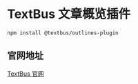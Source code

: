 # TextBus 文章概览插件

```
npm install @textbus/outlines-plugin
```

## 官网地址
[TextBus 官网](https://textbus.tanboui.com)
